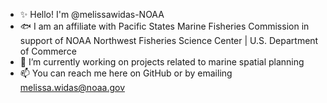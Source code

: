 - ✨ Hello! I'm @melissawidas-NOAA
- 🐟 I am an affiliate with Pacific States Marine Fisheries Commission in support of NOAA Northwest Fisheries Science Center | U.S. Department of Commerce
- 🚢 I’m currently working on projects related to marine spatial planning
- 📫 You can reach me here on GitHub or by emailing melissa.widas@noaa.gov

